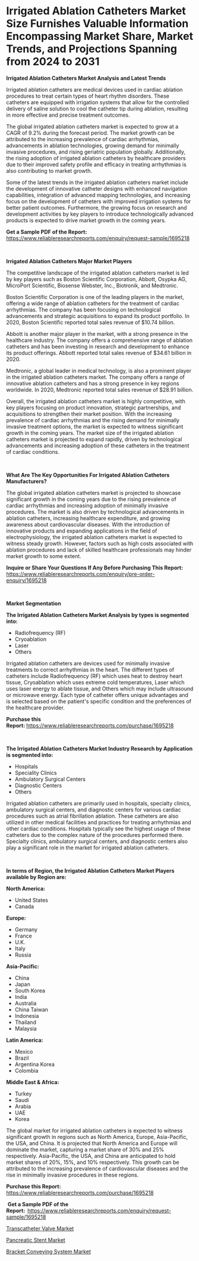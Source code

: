 <p><h1>Irrigated Ablation Catheters Market Size Furnishes Valuable Information Encompassing Market Share, Market Trends, and Projections Spanning from 2024 to 2031</h1></p><p><strong>Irrigated Ablation Catheters Market Analysis and Latest Trends</strong></p>
<p><p>Irrigated ablation catheters are medical devices used in cardiac ablation procedures to treat certain types of heart rhythm disorders. These catheters are equipped with irrigation systems that allow for the controlled delivery of saline solution to cool the catheter tip during ablation, resulting in more effective and precise treatment outcomes.</p><p>The global irrigated ablation catheters market is expected to grow at a CAGR of 9.2% during the forecast period. The market growth can be attributed to the increasing prevalence of cardiac arrhythmias, advancements in ablation technologies, growing demand for minimally invasive procedures, and rising geriatric population globally. Additionally, the rising adoption of irrigated ablation catheters by healthcare providers due to their improved safety profile and efficacy in treating arrhythmias is also contributing to market growth.</p><p>Some of the latest trends in the irrigated ablation catheters market include the development of innovative catheter designs with enhanced navigation capabilities, integration of advanced mapping technologies, and increasing focus on the development of catheters with improved irrigation systems for better patient outcomes. Furthermore, the growing focus on research and development activities by key players to introduce technologically advanced products is expected to drive market growth in the coming years.</p></p>
<p><strong>Get a Sample PDF of the Report:&nbsp;</strong> <a href="https://www.reliableresearchreports.com/enquiry/request-sample/1695218">https://www.reliableresearchreports.com/enquiry/request-sample/1695218</a></p>
<p>&nbsp;</p>
<p><strong>Irrigated Ablation Catheters Major Market Players</strong></p>
<p><p>The competitive landscape of the irrigated ablation catheters market is led by key players such as Boston Scientific Corporation, Abbott, Osypka AG, MicroPort Scientific, Biosense Webster, Inc., Biotronik, and Medtronic. </p><p>Boston Scientific Corporation is one of the leading players in the market, offering a wide range of ablation catheters for the treatment of cardiac arrhythmias. The company has been focusing on technological advancements and strategic acquisitions to expand its product portfolio. In 2020, Boston Scientific reported total sales revenue of $10.74 billion.</p><p>Abbott is another major player in the market, with a strong presence in the healthcare industry. The company offers a comprehensive range of ablation catheters and has been investing in research and development to enhance its product offerings. Abbott reported total sales revenue of $34.61 billion in 2020.</p><p>Medtronic, a global leader in medical technology, is also a prominent player in the irrigated ablation catheters market. The company offers a range of innovative ablation catheters and has a strong presence in key regions worldwide. In 2020, Medtronic reported total sales revenue of $28.91 billion.</p><p>Overall, the irrigated ablation catheters market is highly competitive, with key players focusing on product innovation, strategic partnerships, and acquisitions to strengthen their market position. With the increasing prevalence of cardiac arrhythmias and the rising demand for minimally invasive treatment options, the market is expected to witness significant growth in the coming years. The market size of the irrigated ablation catheters market is projected to expand rapidly, driven by technological advancements and increasing adoption of these catheters in the treatment of cardiac conditions.</p></p>
<p>&nbsp;</p>
<p><strong>What Are The Key Opportunities For Irrigated Ablation Catheters Manufacturers?</strong></p>
<p><p>The global irrigated ablation catheters market is projected to showcase significant growth in the coming years due to the rising prevalence of cardiac arrhythmias and increasing adoption of minimally invasive procedures. The market is also driven by technological advancements in ablation catheters, increasing healthcare expenditure, and growing awareness about cardiovascular diseases. With the introduction of innovative products and expanding applications in the field of electrophysiology, the irrigated ablation catheters market is expected to witness steady growth. However, factors such as high costs associated with ablation procedures and lack of skilled healthcare professionals may hinder market growth to some extent.</p></p>
<p><strong>Inquire or Share Your Questions If Any Before Purchasing This Report:</strong> <a href="https://www.reliableresearchreports.com/enquiry/pre-order-enquiry/1695218">https://www.reliableresearchreports.com/enquiry/pre-order-enquiry/1695218</a></p>
<p>&nbsp;</p>
<p><strong>Market Segmentation</strong></p>
<p><strong>The Irrigated Ablation Catheters Market Analysis by types is segmented into:</strong></p>
<p><ul><li>Radiofrequency (RF)</li><li>Cryoablation</li><li>Laser</li><li>Others</li></ul></p>
<p><p>Irrigated ablation catheters are devices used for minimally invasive treatments to correct arrhythmias in the heart. The different types of catheters include Radiofrequency (RF) which uses heat to destroy heart tissue, Cryoablation which uses extreme cold temperatures, Laser which uses laser energy to ablate tissue, and Others which may include ultrasound or microwave energy. Each type of catheter offers unique advantages and is selected based on the patient's specific condition and the preferences of the healthcare provider.</p></p>
<p><strong>Purchase this Report:&nbsp;</strong><a href="https://www.reliableresearchreports.com/purchase/1695218">https://www.reliableresearchreports.com/purchase/1695218</a></p>
<p>&nbsp;</p>
<p><strong>The Irrigated Ablation Catheters Market Industry Research by Application is segmented into:</strong></p>
<p><ul><li>Hospitals</li><li>Speciality Clinics</li><li>Ambulatory Surgical Centers</li><li>Diagnostic Centers</li><li>Others</li></ul></p>
<p><p>Irrigated ablation catheters are primarily used in hospitals, specialty clinics, ambulatory surgical centers, and diagnostic centers for various cardiac procedures such as atrial fibrillation ablation. These catheters are also utilized in other medical facilities and practices for treating arrhythmias and other cardiac conditions. Hospitals typically see the highest usage of these catheters due to the complex nature of the procedures performed there. Specialty clinics, ambulatory surgical centers, and diagnostic centers also play a significant role in the market for irrigated ablation catheters.</p></p>
<p>&nbsp;</p>
<p><strong>In terms of Region, the Irrigated Ablation Catheters Market Players available by Region are:</strong></p>
<p>
    <p> <strong> North America: </strong>
        <ul>
            <li>United States</li>
            <li>Canada</li>
        </ul>
        </p> 
    <p> <strong> Europe: </strong>
        <ul>
            <li>Germany</li>
            <li>France</li>
            <li>U.K.</li>
            <li>Italy</li>
            <li>Russia</li>
        </ul>
        </p> 
    <p> <strong> Asia-Pacific: </strong>
        <ul>
            <li>China</li>
            <li>Japan</li>
            <li>South Korea</li>
            <li>India</li>
            <li>Australia</li>
            <li>China Taiwan</li>
            <li>Indonesia</li>
            <li>Thailand</li>
            <li>Malaysia</li>
        </ul>
        </p> 
    <p> <strong> Latin America: </strong>
        <ul>
            <li>Mexico</li>
            <li>Brazil</li>
            <li>Argentina Korea</li>
            <li>Colombia</li>
        </ul>
        </p> 
    <p> <strong> Middle East & Africa: </strong>
        <ul>
            <li>Turkey</li>
            <li>Saudi</li>
            <li>Arabia</li>
            <li>UAE</li>
            <li>Korea</li>
        </ul>
    </p>
    </p>
<p><p>The global market for irrigated ablation catheters is expected to witness significant growth in regions such as North America, Europe, Asia-Pacific, the USA, and China. It is projected that North America and Europe will dominate the market, capturing a market share of 30% and 25% respectively. Asia-Pacific, the USA, and China are anticipated to hold market shares of 20%, 15%, and 10% respectively. This growth can be attributed to the increasing prevalence of cardiovascular diseases and the rise in minimally invasive procedures in these regions.</p></p>
<p><strong>Purchase this Report: </strong><a href="https://www.reliableresearchreports.com/purchase/1695218">https://www.reliableresearchreports.com/purchase/1695218</a></p>
<p>&nbsp;<strong>Get a Sample PDF of the Report:&nbsp;&nbsp;</strong><a href="https://www.reliableresearchreports.com/enquiry/request-sample/1695218">https://www.reliableresearchreports.com/enquiry/request-sample/1695218</a></p>
<p><strong></strong></p>
<p><p><a href="https://github.com/Sinjinluong3e0awx2m195k76/Market-Research-Report-List-1/blob/main/transcatheter-valve-market.md">Transcatheter Valve Market</a></p><p><a href="https://github.com/shotows/Market-Research-Report-List-1/blob/main/pancreatic-stent-market.md">Pancreatic Stent Market</a></p><p><a href="https://github.com/beatblasta/Market-Research-Report-List-2/blob/main/bracket-conveying-system-market.md">Bracket Conveying System Market</a></p></p>